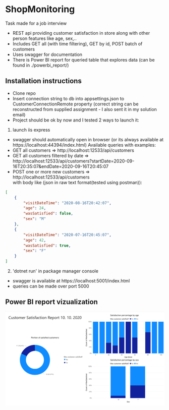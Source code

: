 # ShopMonitoring
Task made for a job interview   
- REST api providing customer satisfaction in store along with other person features like age, sex,..  
- Includes GET all (with time filtering), GET by id, POST batch of customers
- Uses swagger for documentation
- There is Power BI report for queried table that explores data (can be found in ./powerbi_report/)

## Installation instructions 
- Clone repo
- Insert connection string to db into appsettings.json to CustomerConnectionRemote property (correct string can be reconstructed from supplied assignment - I also sent it in my solution email)
- Project should be ok by now and I tested 2 ways to launch it: 
1) launch iis express
- swagger should automatically open in browser (or its always available at https://localhost:44394/index.html)
Available queries with examples:
- GET all customers => http://localhost:12533/api/customers
- GET all customers filtered by date => http://localhost:12533/api/customers?startDate=2020-09-16T20:35:07&endDate=2020-09-16T20:45:07
- POST one or more new customers => http://localhost:12533/api/customers  
with body like (json in raw text format(tested using postman)): 
``` json
[
    {
        "visitDateTime": "2020-08-16T20:42:07",
        "age": 24,
        "wasSatisfied": false,
        "sex": "M"
    },
    {
        "visitDateTime": "2020-07-16T20:45:07",
        "age": 42,
        "wasSatisfied": true,
        "sex": "F"
    }
]
```

2) 'dotnet run' in package manager console
- swagger is available at https://localhost:5001/index.html
- queries can be made over port 5000

## Power BI report vizualization
![Power BI report - customer satisfaction](/powerbi_report/final_report.png?raw=true "Power BI report - customer satisfaction")
